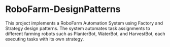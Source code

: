# RoboFarm-DesignPatterns
This project implements a RoboFarm Automation System using Factory and Strategy design patterns. The system automates task assignments to different farming robots such as PlanterBot, WaterBot, and HarvestBot, each executing tasks with its own strategy.
